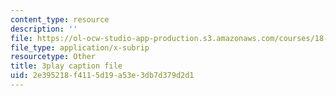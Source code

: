```yaml
---
content_type: resource
description: ''
file: https://ol-ocw-studio-app-production.s3.amazonaws.com/courses/18-650-statistics-for-applications-fall-2016/2e395218f4115d19a53e3db7d379d2d1_0Va2dOLqUfM.vtt
file_type: application/x-subrip
resourcetype: Other
title: 3play caption file
uid: 2e395218-f411-5d19-a53e-3db7d379d2d1
---
```

